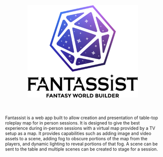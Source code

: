 <h1 align="center">
  <a href="https://app.fantassist.io">
    <picture>
      <source media="(prefers-color-scheme: dark)" srcset="docs/icon-full-light.png"/>
      <img src="docs/icon-full-light.png" alt="Fantassist" height="300px"/>
    </picture>
  </a>
</h1>
<br>

Fantassist is a web app built to allow creation and presentation of table-top roleplay map for in person sessions. It is designed to give the best experience during in-person sessions with a virtual map provided by a TV setup as a map. It provides capabilities such as adding image and video assets to a scene, adding fog to obscure portions of the map from the players, and dynamic lighting to reveal portions of that fog. A scene can be sent to the table and multiple scenes can be created to stage for a session.

